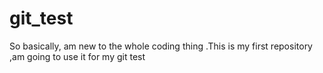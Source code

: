 # git_test
So basically, am new to the whole coding thing .This is my first repository ,am going to use it for my git test 
